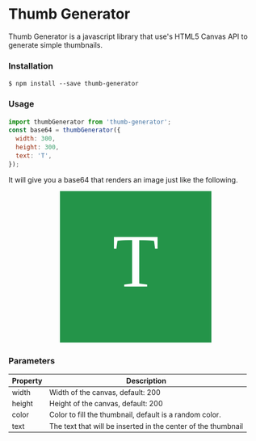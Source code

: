 # Thumb Generator

Thumb Generator is a javascript library that use's HTML5 Canvas API to generate simple thumbnails.

### Installation

```shell
$ npm install --save thumb-generator
```

### Usage
```javascript
import thumbGenerator from 'thumb-generator';
const base64 = thumbGenerator({
  width: 300,
  height: 300,
  text: 'T',
});
```

It will give you a base64 that renders an image just like the following.

<p align="center">
  <img src="thumb-example.png" alt="">
</p>



### Parameters

| Property 	| Description                                                   	|
|----------	|---------------------------------------------------------------	|
| width    	| Width of the canvas, default: 200                             	|
| height   	| Height of the canvas, default: 200                            	|
| color    	| Color to fill the thumbnail, default is a random color.       	|
| text     	| The text that will be inserted in the center of the thumbnail 	|

